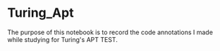 # Turing_Apt
The purpose of this notebook is to record the code annotations I made while studying for Turing's APT TEST.
